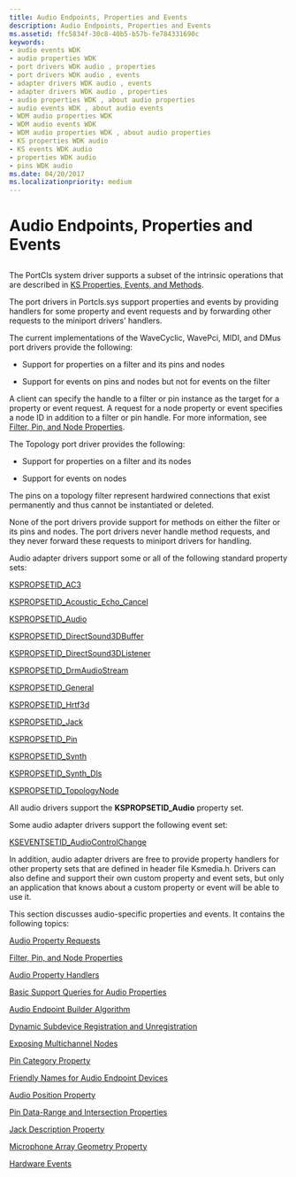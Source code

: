 ```yaml
---
title: Audio Endpoints, Properties and Events
description: Audio Endpoints, Properties and Events
ms.assetid: ffc5834f-30c8-40b5-b57b-fe784331690c
keywords:
- audio events WDK
- audio properties WDK
- port drivers WDK audio , properties
- port drivers WDK audio , events
- adapter drivers WDK audio , events
- adapter drivers WDK audio , properties
- audio properties WDK , about audio properties
- audio events WDK , about audio events
- WDM audio properties WDK
- WDM audio events WDK
- WDM audio properties WDK , about audio properties
- KS properties WDK audio
- KS events WDK audio
- properties WDK audio
- pins WDK audio
ms.date: 04/20/2017
ms.localizationpriority: medium
---
```


# Audio Endpoints, Properties and Events


## <span id="audio_properties_and_events"></span><span id="AUDIO_PROPERTIES_AND_EVENTS"></span>


The PortCls system driver supports a subset of the intrinsic operations that are described in [KS Properties, Events, and Methods](https://docs.microsoft.com/windows-hardware/drivers/stream/ks-properties--events--and-methods).

The port drivers in Portcls.sys support properties and events by providing handlers for some property and event requests and by forwarding other requests to the miniport drivers' handlers.

The current implementations of the WaveCyclic, WavePci, MIDI, and DMus port drivers provide the following:

-   Support for properties on a filter and its pins and nodes

-   Support for events on pins and nodes but not for events on the filter

A client can specify the handle to a filter or pin instance as the target for a property or event request. A request for a node property or event specifies a node ID in addition to a filter or pin handle. For more information, see [Filter, Pin, and Node Properties](filter--pin--and-node-properties.md).

The Topology port driver provides the following:

-   Support for properties on a filter and its nodes

-   Support for events on nodes

The pins on a topology filter represent hardwired connections that exist permanently and thus cannot be instantiated or deleted.

None of the port drivers provide support for methods on either the filter or its pins and nodes. The port drivers never handle method requests, and they never forward these requests to miniport drivers for handling.

Audio adapter drivers support some or all of the following standard property sets:

[KSPROPSETID\_AC3](https://docs.microsoft.com/windows-hardware/drivers/audio/kspropsetid-ac3)

[KSPROPSETID\_Acoustic\_Echo\_Cancel](https://docs.microsoft.com/windows-hardware/drivers/audio/kspropsetid-acoustic-echo-cancel)

[KSPROPSETID\_Audio](https://docs.microsoft.com/windows-hardware/drivers/audio/kspropsetid-audio)

[KSPROPSETID\_DirectSound3DBuffer](https://docs.microsoft.com/windows-hardware/drivers/audio/kspropsetid-directsound3dbuffer)

[KSPROPSETID\_DirectSound3DListener](https://docs.microsoft.com/windows-hardware/drivers/audio/kspropsetid-directsound3dlistener)

[KSPROPSETID\_DrmAudioStream](https://docs.microsoft.com/windows-hardware/drivers/audio/kspropsetid-drmaudiostream)

[KSPROPSETID\_General](https://docs.microsoft.com/windows-hardware/drivers/stream/kspropsetid-general)

[KSPROPSETID\_Hrtf3d](https://docs.microsoft.com/windows-hardware/drivers/audio/kspropsetid-hrtf3d)

[KSPROPSETID\_Jack](https://docs.microsoft.com/windows-hardware/drivers/audio/kspropsetid-jack)

[KSPROPSETID\_Pin](https://docs.microsoft.com/windows-hardware/drivers/stream/kspropsetid-pin)

[KSPROPSETID\_Synth](https://docs.microsoft.com/windows-hardware/drivers/audio/kspropsetid-synth)

[KSPROPSETID\_Synth\_Dls](https://docs.microsoft.com/windows-hardware/drivers/audio/kspropsetid-synth-dls)

[KSPROPSETID\_TopologyNode](https://docs.microsoft.com/windows-hardware/drivers/audio/kspropsetid-topologynode)

All audio drivers support the **KSPROPSETID\_Audio** property set.

Some audio adapter drivers support the following event set:

[KSEVENTSETID\_AudioControlChange](https://docs.microsoft.com/windows-hardware/drivers/audio/kseventsetid-audiocontrolchange)

In addition, audio adapter drivers are free to provide property handlers for other property sets that are defined in header file Ksmedia.h. Drivers can also define and support their own custom property and event sets, but only an application that knows about a custom property or event will be able to use it.

This section discusses audio-specific properties and events. It contains the following topics:

[Audio Property Requests](audio-property-requests.md)

[Filter, Pin, and Node Properties](filter--pin--and-node-properties.md)

[Audio Property Handlers](audio-property-handlers.md)

[Basic Support Queries for Audio Properties](basic-support-queries-for-audio-properties.md)

[Audio Endpoint Builder Algorithm](audio-endpoint-builder-algorithm.md)

[Dynamic Subdevice Registration and Unregistration](dynamic-subdeviceregistration-and-unregistration.md)

[Exposing Multichannel Nodes](exposing-multichannel-nodes.md)

[Pin Category Property](pin-category-property.md)

[Friendly Names for Audio Endpoint Devices](friendly-names-for-audio-endpoint-devices.md)

[Audio Position Property](audio-position-property.md)

[Pin Data-Range and Intersection Properties](pin-data-range-and-intersection-properties.md)

[Jack Description Property](jack-description-property.md)

[Microphone Array Geometry Property](microphone-array-geometry-property.md)

[Hardware Events](hardware-events.md)

 

 




